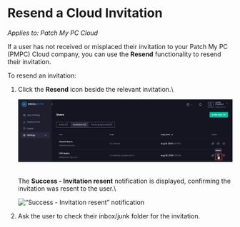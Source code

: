 # Resend a Cloud Invitation

_Applies to: Patch My PC Cloud_

If a user has not received or misplaced their invitation to your Patch My PC (PMPC) Cloud company, you can use the **Resend** functionality to resend their invitation.

To resend an invitation:

1.  Click the **Resend** icon beside the relevant invitation.\


    ![Clicking the &#x22;Resend&#x22; link](/_images/image%20%28720%29.png "Clicking the &#x22;Resend&#x22; link")

    \
    The **Success - Invitation resent** notification is displayed, confirming the invitation was resent to the user.\


    ![“Success - Invitation resent” notification](/_images/image%20%28721%29.png "\"Success - Invitation resent\" notification")
2. Ask the user to check their inbox/junk folder for the invitation.
